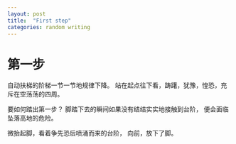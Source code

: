 ```yaml
---
layout: post
title:  "First step"
categories: random writing
---
```

# 第一步

自动扶梯的阶梯一节一节地规律下降。
站在起点往下看，踌躇，犹豫，惶恐，充斥在空荡荡的四周。


要如何踏出第一步？
脚踏下去的瞬间如果没有结结实实地接触到台阶，
便会面临坠落高地的危险。


微抬起脚，看着争先恐后喷涌而来的台阶，
向前，放下了脚。
